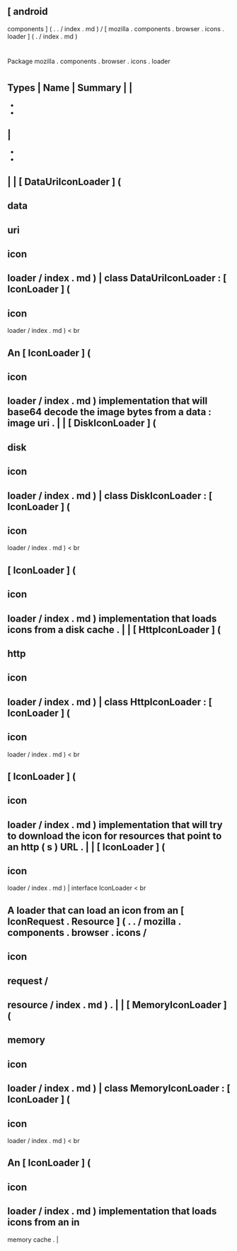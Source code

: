 [
android
-
components
]
(
.
.
/
index
.
md
)
/
[
mozilla
.
components
.
browser
.
icons
.
loader
]
(
.
/
index
.
md
)
#
#
Package
mozilla
.
components
.
browser
.
icons
.
loader
#
#
#
Types
|
Name
|
Summary
|
|
-
-
-
|
-
-
-
|
|
[
DataUriIconLoader
]
(
-
data
-
uri
-
icon
-
loader
/
index
.
md
)
|
class
DataUriIconLoader
:
[
IconLoader
]
(
-
icon
-
loader
/
index
.
md
)
<
br
>
An
[
IconLoader
]
(
-
icon
-
loader
/
index
.
md
)
implementation
that
will
base64
decode
the
image
bytes
from
a
data
:
image
uri
.
|
|
[
DiskIconLoader
]
(
-
disk
-
icon
-
loader
/
index
.
md
)
|
class
DiskIconLoader
:
[
IconLoader
]
(
-
icon
-
loader
/
index
.
md
)
<
br
>
[
IconLoader
]
(
-
icon
-
loader
/
index
.
md
)
implementation
that
loads
icons
from
a
disk
cache
.
|
|
[
HttpIconLoader
]
(
-
http
-
icon
-
loader
/
index
.
md
)
|
class
HttpIconLoader
:
[
IconLoader
]
(
-
icon
-
loader
/
index
.
md
)
<
br
>
[
IconLoader
]
(
-
icon
-
loader
/
index
.
md
)
implementation
that
will
try
to
download
the
icon
for
resources
that
point
to
an
http
(
s
)
URL
.
|
|
[
IconLoader
]
(
-
icon
-
loader
/
index
.
md
)
|
interface
IconLoader
<
br
>
A
loader
that
can
load
an
icon
from
an
[
IconRequest
.
Resource
]
(
.
.
/
mozilla
.
components
.
browser
.
icons
/
-
icon
-
request
/
-
resource
/
index
.
md
)
.
|
|
[
MemoryIconLoader
]
(
-
memory
-
icon
-
loader
/
index
.
md
)
|
class
MemoryIconLoader
:
[
IconLoader
]
(
-
icon
-
loader
/
index
.
md
)
<
br
>
An
[
IconLoader
]
(
-
icon
-
loader
/
index
.
md
)
implementation
that
loads
icons
from
an
in
-
memory
cache
.
|
